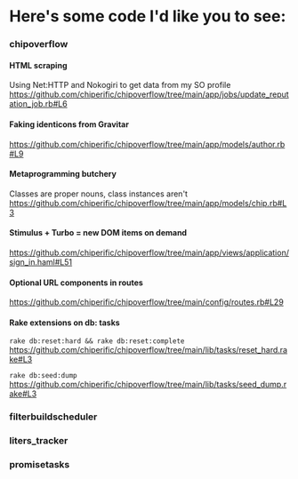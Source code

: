 # Here's some code I'd like you to see:

### chipoverflow

#### HTML scraping
Using Net:HTTP and Nokogiri to get data from my SO profile
https://github.com/chiperific/chipoverflow/tree/main/app/jobs/update_reputation_job.rb#L6

#### Faking identicons from Gravitar
https://github.com/chiperific/chipoverflow/tree/main/app/models/author.rb#L9

#### Metaprogramming butchery
Classes are proper nouns, class instances aren't
https://github.com/chiperific/chipoverflow/tree/main/app/models/chip.rb#L3


#### Stimulus + Turbo = new DOM items on demand
https://github.com/chiperific/chipoverflow/tree/main/app/views/application/sign_in.haml#L51

#### Optional URL components in routes
https://github.com/chiperific/chipoverflow/tree/main/config/routes.rb#L29

#### Rake extensions on db: tasks
`rake db:reset:hard && rake db:reset:complete`
https://github.com/chiperific/chipoverflow/tree/main/lib/tasks/reset_hard.rake#L3

`rake db:seed:dump`
https://github.com/chiperific/chipoverflow/tree/main/lib/tasks/seed_dump.rake#L3


### filterbuildscheduler


### liters_tracker


### promisetasks
